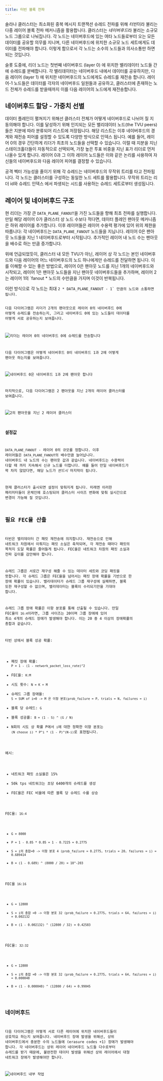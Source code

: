 ```yaml
---
title: 터빈 블록 전파
---
```


솔라나 클러스터는 최소화된 중복 메시지 트랜잭션 슈레드 전파를 위해 *터빈*이라 불리는 다중 레이어 블록 전파 메커니즘을 활용합니다. 클러스터는 *네이버후드*라 불리는 소규모 노드 그룹으로 나눠집니다. 각 노드는 네이버후드에 있는 여타 노드들로부터 오는 모든 데이터를 공유할 의무를 지니며, 다른 네이버후드에 위치한 소규모 노드 세트에게도 데이터를 전파해야 합니다. 이렇게 함으로서 각 노드는 소수의 노드들과 의사소통만 하면 되는 것입니다.

슬롯 도중에, 리더 노드는 첫번째 네이버후드 \(layer 0\) 에 위치한 밸리데이터 노드들 간에 슈레드를 분배합니다. 각 밸리데이터는 네이버후드 내에서 데이터를 공유하지만, 다음 레이어 \(layer 1\) 에 위치한 네이버후드의 노드에게도 슈레드를 재전송 합니다. 레이어-1 노드들은 데이터를 각자의 네이버후드 일원들과 공유하고, 클러스터에 존재하는 노드 전체가 슈레드를 받을때까지 이를 다음 레이어의 노드에게 재전송합니다.

## 네이버후드 할당 - 가중치 선별

데이터 플레인이 펼쳐지기 위해선 클러스터 전체가 어떻게 네이버후드로 나뉘어 질 지 동의해야 합니다. 이를 달성하기 위해 인지되는 모든 밸리데이터 노드\(the TVU peers\) 들은 지분에 따라 분류되어 리스트에 저장됩니다. 해당 리스트는 이후 네이버후드의 경계와 재전송 피어를 설정할 수 있도록 다양한 방식으로 인덱스 됩니다. 예를 들어, 레이어 0의 경우 간단하게 리더가 최초의 노드들을 선택할 수 있습니다. 이럴 때 지분을 지닌 스테이크홀더들이 자동적으로 선택되며, 가장 높은 투표 비중을 지닌 표가 리더로 먼저 나올수 있게 합니다. 레이어 0과 그 이하 레이어 노드들은 이와 같은 논리를 사용하여 자신들의 네이버후드와 다음 레이어 피어를 결정할 수 있습니다.

공격 벡터 가능성을 줄이기 위해 각 슈레드는 네이버후드의 무작위 트리를 타고 전파됩니다. 각 노드는 클러스터를 구성하는 동일한 노드 세트를 활용합니다. 무작위 트리는 리더 id와 슈레드 인덱스 에서 파생되는 시드를 사용하는 슈레드 세트로부터 생성됩니다.

## 레이어 및 네이버후드 구조

현 리더는 가장 큰 `DATA_PLANE_FANOUT`을 가진 노드들을 향해 최초 전파를 실행합니다. 만일 해당 레이어 0가 클러스터 상 노드 수보다 적다면, 데이터 플레인 팬아웃 메커니즘은 하위 레이어를 추가합니다. 이후 레이어들은 레이어 수용력 평가에 있어 위의 제한을 따릅니다: 각 네이버후드는 `DATA_PLANE_FANOUT` 노드들을 지닙니다. 레이어 0은 팬아웃 노드들을 지닌 1 네이버후드로부터 시작됩니다. 추가적인 레이어 내 노드 수는 팬아웃을 배수로 하는 만큼 증가합니다.

위에 언급되었듯이, 클러스터 내 모든 TVU가 아닌, 레이어 상 각 노드는 본인 네이버후드와 다음 레이어의 어느 네이버후드의 노드 하나에게만 슈레드를 전달하면 됩니다. 이를 이해할 수 있는 좋은 방법으로, 레이어 0은 팬아웃 노드를 지닌 1개의 네이버후드와 시작되고, 레이어 1은 팬아웃 노드들을 지닌 팬아웃 네이버후드들을 추가하며, 레이어 2는 레이어 1</code>의 `fanout \* 노드의 수만큼을 가지며 이것이 반복됩니다.</p>

<p spaces-before="0">이런 방식으로 각 노드는 최대 <code>2 * DATA_PLANE_FANOUT - 1` 만큼의 노드와 소통하면 됩니다.

다음 다이어그램은 리더가 2개의 팬아웃으로 레이어 0의 네이버후드 0에 어떻게 슈레드를 전송하는지, 그리고 네이버후드 0에 있는 노드들이 데이터를 어떻게 서로 공유하는지 보여줍니다.

![리더는 레이어 0의 네이버후드 0에 슈레드를 전송합니다](/img/data-plane-seeding.svg)

다음 다이어그램은 어떻게 네이버후드 0이 네이버후드 1과 2에 어떻게 팬아웃 하는지를 보여줍니다.

![네이버후드 0은 네이버후드 1과 2에 팬아웃 합니다](/img/data-plane-fanout.svg)

마지막으로, 다음 다이어그램은 2 팬아웃을 지닌 2개의 레이어 클러스터를 보여줍니다.

![2의 팬아웃을 지닌 2 레이어 클러스터](/img/data-plane.svg)

### 설정값

`DATA_PLANE_FANOUT` - 레이어 0의 규모를 정합니다. 이후 레이어들은 `DATA_PLANE_FANOUT`의 배수만큼 늘어납니다. 네이버후드 내 노드의 수는 팬아웃 값과 같습니다. 네이버후드는 수용력이 다할 때 까지 지속해서 신규 노드를 더합니다. 예를 들어 만일 네이버후드가 꽉 차지 않았다면, 해당 노드가 _반드시_ 마지막이 됩니다.

현재 클러스터가 출시되면 설정이 맞춰지게 됩니다. 미래엔 이러한 패리미터들이 온체인에 호스팅되어 클러스터 사이즈 변화에 맞춰 실시간으로 변경이 가능해 질 것입니다.

## 필요 FEC율 산출

터빈은 밸리데이터 간 패킷 재전송에 의지합니다. 재전송으로 인해 네트워크 차원에서 이뤄지는 패킷 소실은 축적되며, 각 재전송 때마다 패킷의 목적지 도달 확률은 줄어들게 됩니다. FEC율은 네트워크 차원의 패킷 소실과 전파 깊이를 감안해야 합니다.

슈레드 그룹은 서로간 재구성 해줄 수 있는 데이터 세트와 코딩 패킷을 뜻합니다. 각 슈레드 그룹은 FEC율을 넘어서는 패킷 장애 확률을 기반으로 한 장애 확률이 있습니다. 밸리데이터가 슈레드 그룹 재구성에 실패하면, 블록 또한 재구성할 수 없으며, 밸리데이터는 블록이 수리되기만을 기대야 합니다.

슈레드 그룹 장애 확률은 이항 분포를 통해 산출될 수 있습니다. 만일 FEC율이 `16:4`이라면, 그룹 사이즈는 20이며 그룹 장에에 있어 최소 4개의 슈레드 장애가 발생해야 합니다. 이는 20 중 4 이상의 장애확률의 총합과 같습니다.

터빈 상에서 블록 성공 확률:

- 패킷 장애 확률: `P = 1 - (1 - network_packet_loss_rate)^2`
- FEC율: `K:M`
- 시도 횟수: `N = K + M`
- 슈레드 그룹 장애율: `S = SUM of i=0 -> M 은 이항 분포(prob_failure = P, trials = N, failures = i)`
- 블록 당 슈레드: `G`
- 블록 성공률: `B = (1 - S) ^ (G / N)`
- N회의 시도 상 확률 P에서 `i`에 대한 정확한 이항 분포는 `(N choose i) * P^i * (1 - P)^(N-i)`로 표현됩니다.

예시:

- 네트워크 패킷 소실율은 15%
- 50k tps 네트워크는 초당 6400개의 슈레드를 생성
- FEC율은 FEC 비율에 따른 블록 당 슈레드 수를 상승

FEC율: `16:4`

- `G = 8000`
- `P = 1 - 0.85 * 0.85 = 1 - 0.7225 = 0.2775`
- `S = i의 총합=0 -> 이항 분포 4 (prob_failure = 0.2775, trials = 20, failures = i) = 0.689414`
- `B = (1 - 0.689) ^ (8000 / 20) = 10^-203`

FEC율 `16:16`

- `G = 12800`
- `S = i의 총합 =0 -> 이항 분포 32 (prob_failure = 0.2775, trials = 64, failures = i) = 0.002132`
- `B = (1 - 0.002132) ^ (12800 / 32) = 0.42583`

FEC율: `32:32`

- `G = 12800`
- `S = i의 총합 =0 -> 이항 분포 32 (prob_failure = 0.2775, trials = 64, failures = i) = 0.000048`
- `B = (1 - 0.000048) ^ (12800 / 64) = 0.99045`

## 네이버후드

다음 다이어그램은 어떻게 서로 다른 레이어에 위치한 네이버후드들이 상호작요 하는지 보여줍니다. 네이버후드 장애 발생을 위해선, 상위 네이버후드에서 충분한 수의 노드들에 \(erasure codes +1\) 장애가 발생해야 합니다. 각 네이버후드는 상위 레이어 네이버후드 노드들 다수로부터 슈레드를 받기 때문에, 불완전한 데이터 발생을 위해선 상위 레이어에서 대형 네트워크 장애가 발생해야만 합니다.

![네이버후드 내부 작업](/img/data-plane-neighborhood.svg)

